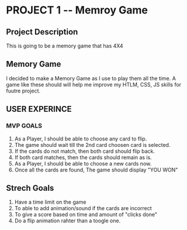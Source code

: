 # PROJECT 1 -- Memroy Game 

## Project Description
This is going to be a memory game that has 4X4

## Memory Game
I decided to make a Memory Game as I use to play them all the time.   A game like these should will help me improve my HTLM, CSS, JS skills
for fuutre project.




## USER EXPERINCE

### MVP GOALS

1. As a Player, I should be able to choose any card to flip.
2.  The game  should wait till the 2nd card choosen card is selected.
3.  If the cards do not match, then both card should flip back.
4.  If both card matches, then the cards should remain as is.
5. As a Player, I should be able to choose a new cards now.
6. Once all the cards are found, The game should display "YOU WON"



## Strech Goals
1.  Have a time limit on the game
2.  To able to add animation/sound if the cards are incorrect
3.  To give a score based on time and amount of "clicks done"
4.  Do a flip animation rahter than a toogle one. 
